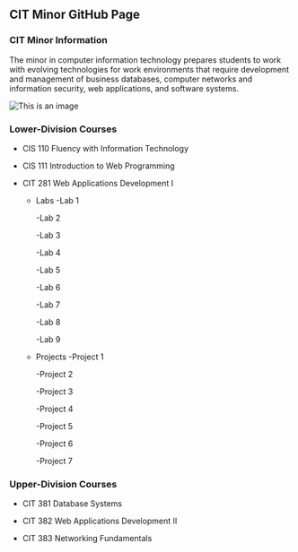## CIT Minor GitHub Page

### CIT Minor Information
The minor in computer information technology prepares students to work with evolving technologies for work environments that require development and management of business databases, computer networks and information security, web applications, and software systems.

![This is an image](https://images.unsplash.com/photo-1542903660-eedba2cda473?ixlib=rb-1.2.1&ixid=MnwxMjA3fDB8MHxwaG90by1wYWdlfHx8fGVufDB8fHx8&auto=format&fit=crop&w=2070&q=80)

### Lower-Division Courses

- CIS 110 Fluency with Information Technology

- CIS 111 Introduction to Web Programming

- CIT 281 Web Applications Development I
  - Labs
    -Lab 1
    
    -Lab 2
    
    -Lab 3
    
    -Lab 4
    
    -Lab 5
    
    -Lab 6
    
    -Lab 7
    
    -Lab 8
    
    -Lab 9
    
  - Projects
    -Project 1
    
    -Project 2
    
    -Project 3
    
    -Project 4
    
    -Project 5
    
    -Project 6
    
    -Project 7
    
### Upper-Division Courses

- CIT 381 Database Systems

- CIT 382 Web Applications Development II

- CIT 383 Networking Fundamentals

